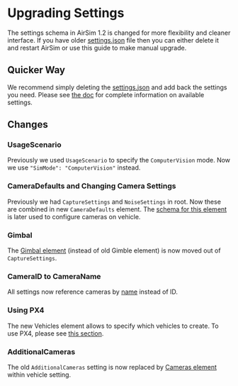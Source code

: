 # Upgrading Settings

The settings schema in AirSim 1.2 is changed for more flexibility and cleaner interface. If you have older [settings.json](settings.md) file then you can either delete it and restart AirSim or use this guide to make manual upgrade.

## Quicker Way
We recommend simply deleting the [settings.json](settings.md) and add back the settings you need.
Please see [the doc](settings.md) for complete information on available settings.

## Changes

### UsageScenario
Previously we used `UsageScenario` to specify the `ComputerVision` mode. Now we use `"SimMode": "ComputerVision"` instead.

### CameraDefaults and Changing Camera Settings
Previously we had `CaptureSettings` and `NoiseSettings` in root. Now these are combined in new `CameraDefaults` element. The [schema for this element](settings.md#camera_settings) is later used to configure cameras on vehicle.

### Gimbal
The [Gimbal element](settings.md#Gimbal) (instead of old Gimble element) is now moved out of `CaptureSettings`.

### CameraID to CameraName
All settings now reference cameras by [name](image_apis.md#available_cameras) instead of ID.

### Using PX4
The new Vehicles element allows to specify which vehicles to create. To use PX4, please see [this section](settings.md#using_px4).

### AdditionalCameras
The old `AdditionalCameras` setting is now replaced by [Cameras element](settings.md#Common_Vehicle_Setting) within vehicle setting.
